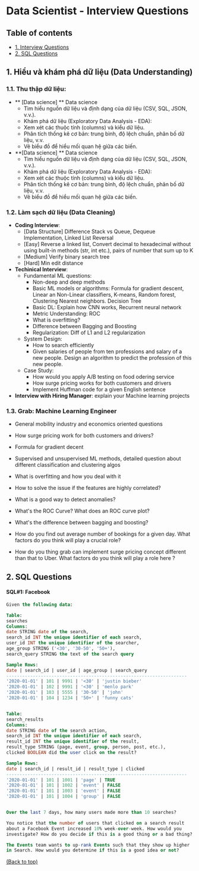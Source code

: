 # Data Scientist - Interview Questions

## Table of contents
- [1. Interview Questions](#1-interview-questions)
- [2. SQL Questions](#2-sql-questions)


## 1. Hiểu và khám phá dữ liệu (Data Understanding)
### 1.1. Thu thập dữ liệu: 
- ** [Data science] ** Data science
  - Tìm hiểu nguồn dữ liệu và định dạng của dữ liệu (CSV, SQL, JSON, v.v.).
  - Khám phá dữ liệu (Exploratory Data Analysis - EDA):
  - Xem xét các thuộc tính (columns) và kiểu dữ liệu.
  - Phân tích thống kê cơ bản: trung bình, độ lệch chuẩn, phân bố dữ liệu, v.v.
  - Vẽ biểu đồ để hiểu mối quan hệ giữa các biến.
- **[Data science] ** Data science
  - Tìm hiểu nguồn dữ liệu và định dạng của dữ liệu (CSV, SQL, JSON, v.v.).
  - Khám phá dữ liệu (Exploratory Data Analysis - EDA):
  - Xem xét các thuộc tính (columns) và kiểu dữ liệu.
  - Phân tích thống kê cơ bản: trung bình, độ lệch chuẩn, phân bố dữ liệu, v.v.
  - Vẽ biểu đồ để hiểu mối quan hệ giữa các biến.

### 1.2. Làm sạch dữ liệu (Data Cleaning)
- **Coding Interview**: 
  - [Data Structure] Difference Stack vs Queue, Dequeue Implementation, Linked List Reversal
  - [Easy] Reverse a linked list, Convert decimal to hexadecimal without using built-in methods (str, int etc.), pairs of number that sum up to K
  - [Medium] Verify binary search tree
  - [Hard] Min edit distance
- **Techinical Interview**: 
  - Fundamental ML questions: 
    - Non-deep and deep methods
    - Basic ML models or algorithms: Formula for gradient descent, Linear an Non-Linear classifiers, K-means, Random forest, Clustering Nearest neighbors. Decision Tree
    - Basic DL: Explain how CNN works, Recurrent neural network
    - Metric Understanding: ROC
    - What is overfitting?  
    - Difference between Bagging and Boosting 
    - Regularization: Diff of L1 and L2 regularization
  - System Design: 
    - How to search efficiently
    - Given salaries of people from ten professions and salary of a new people. Design an algorithm to predict the profession of this new people.
  - Case Study:
    - How would you apply A/B testing on food odering service
    - How surge pricing works for both customers and drivers
    - Implement Huffman code for a given English sentence  
- **Interview with Hiring Manager**: explain your Machine learning projects

### 1.3. Grab: Machine Learning Engineer
- General mobility industry and economics oriented questions
- How surge pricing work for both customers and drivers?

- Formula for gradient decent
- Supervised and unsupervised ML methods, detailed question about different classification and clustering algos
- What is overfitting and how you deal with it
- How to solve the issue if the features are highly correlated?
- What is a good way to detect anomalies?
- What's the ROC Curve? What does an ROC curve plot?
- What's the difference between bagging and boosting?

- How do you find out average number of bookings for a given day. What factors do you think will play a crucial role?
- How do you thing grab can implement surge pricing concept different than that to Uber. What factors do you think will play a role here ?
## 2. SQL Questions
#### SQL#1: Facebook
```SQL
Given the following data:

Table:
searches
Columns:
date STRING date of the search,
search_id INT the unique identifier of each search,
user_id INT the unique identifier of the searcher,
age_group STRING ('<30', '30-50', '50+'),
search_query STRING the text of the search query

Sample Rows:
date | search_id | user_id | age_group | search_query
--------------------------------------------------------------------
'2020-01-01' | 101 | 9991 | '<30' | 'justin bieber'
'2020-01-01' | 102 | 9991 | '<30' | 'menlo park'
'2020-01-01' | 103 | 5555 | '30-50' | 'john'
'2020-01-01' | 104 | 1234 | '50+' | 'funny cats'


Table:
search_results
Columns:
date STRING date of the search action,
search_id INT the unique identifier of each search,
result_id INT the unique identifier of the result,
result_type STRING (page, event, group, person, post, etc.),
clicked BOOLEAN did the user click on the result?

Sample Rows:
date | search_id | result_id | result_type | clicked
--------------------------------------------------------------------
'2020-01-01' | 101 | 1001 | 'page' | TRUE
'2020-01-01' | 101 | 1002 | 'event' | FALSE
'2020-01-01' | 101 | 1003 | 'event' | FALSE
'2020-01-01' | 101 | 1004 | 'group' | FALSE


Over the last 7 days, how many users made more than 10 searches?

You notice that the number of users that clicked on a search result
about a Facebook Event increased 10% week-over-week. How would you
investigate? How do you decide if this is a good thing or a bad thing?

The Events team wants to up-rank Events such that they show up higher
in Search. How would you determine if this is a good idea or not?
```
[(Back to top)](#table-of-contents)
